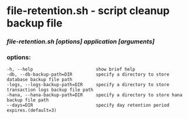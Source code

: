 # file-retention.sh - script cleanup backup file
 
### ***file-retention.sh [options] application [arguments]***
 
### options:
    -h, --help                        show brief help
    -db, --db-backup-path=DIR         specify a directory to store database backup file path
    -logs, --logs-backup-path=DIR     specify a directory to store transaction logs backup file path
    -hana, --hana-backup-path=DIR     specify a directory to store hana backup file path
    --days=DIR                        specify day retention period expires.(default=3)
